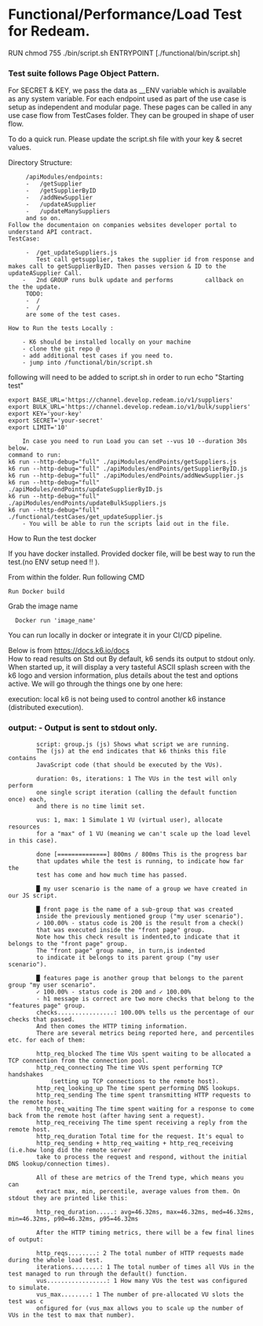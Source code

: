 # Functional/Performance/Load Test for Redeam.

RUN chmod 755 ./bin/script.sh
ENTRYPOINT [./functional/bin/script.sh]
### Test suite follows Page Object Pattern.
For SECRET & KEY, we pass the data as __ENV variable which is available as any system variable.
For each endpoint used as part of the use case is setup as independent and modular page.
These pages can be called in any use case flow from TestCases folder. They can be grouped in shape of user flow.

To do a quick run. Please update the script.sh file with your key & secret values. 

        
Directory Structure:

         /apiModules/endpoints: 
         -   /getSupplier
         -   /getSupplierByID
         -   /addNewSupplier
         -   /updateASupplier
         -   /updateManySuppliers
         and so on.
    Follow the documentaion on companies websites developer portal to understand API contract.
    TestCase:

         -  /get_updateSuppliers.js
            Test call getsupplier, takes the supplier id from response and makes call to getSupplierByID. Then passes version & ID to the updateASupplier Call.
        -   2nd GROUP runs bulk update and performs         callback on the the update.
         TODO:
         -  /
         -  /
         are some of the test cases.

    How to Run the tests Locally :

        - K6 should be installed locally on your machine
        - clone the git repo @ 
        - add additional test cases if you need to.
        - jump into /functional/bin/script.sh
 following will need to be added to script.sh in order to run
            echo "Starting test"


    export BASE_URL='https://channel.develop.redeam.io/v1/suppliers'
    export BULK_URL='https://channel.develop.redeam.io/v1/bulk/suppliers'
    export KEY='your-key'
    export SECRET='your-secret'
    export LIMIT='10'

        In case you need to run Load you can set --vus 10 --duration 30s  below.
    command to run: 
    k6 run --http-debug="full" ./apiModules/endPoints/getSuppliers.js
    k6 run --http-debug="full" ./apiModules/endPoints/getSupplierByID.js
    k6 run --http-debug="full" ./apiModules/endPoints/addNewSupplier.js
    k6 run --http-debug="full" ./apiModules/endPoints/updateSupplierByID.js
    k6 run --http-debug="full" ./apiModules/endPoints/updateBulkSuppliers.js
    k6 run --http-debug="full" ./functional/testCases/get_updateSupplier.js
        - You will be able to run the scripts laid out in the file.
How to Run the test docker 

If you have docker installed. Provided docker file, will be best way to run the test.(no ENV setup need !! ). 

From within the folder. Run following CMD
        
    Run Docker build
Grab the image name 
        
      Docker run 'image_name'

You can run locally in docker or integrate it in your CI/CD      pipeline.

Below is from  https://docs.k6.io/docs       
How to read results on Std out
By default, k6 sends its output to stdout only. When started up,
it will display a very tasteful ASCII splash screen with the k6 logo and version information, 
plus details about the test and options active. We will go through the things one by one here:

execution: local k6 is not being used to control another k6 instance (distributed execution).
            
### output: - Output is sent to stdout only.
            script: group.js (js) Shows what script we are running. 
            The (js) at the end indicates that k6 thinks this file contains 
            JavaScript code (that should be executed by the VUs).

            duration: 0s, iterations: 1 The VUs in the test will only perform 
            one single script iteration (calling the default function once) each, 
            and there is no time limit set.

            vus: 1, max: 1 Simulate 1 VU (virtual user), allocate resources 
            for a "max" of 1 VU (meaning we can't scale up the load level in this case).

            done [==============] 800ms / 800ms This is the progress bar 
            that updates while the test is running, to indicate how far the 
            test has come and how much time has passed.

            █ my user scenario is the name of a group we have created in our JS script.

            █ front page is the name of a sub-group that was created 
            inside the previously mentioned group ("my user scenario").
            ✓ 100.00% - status code is 200 is the result from a check() 
            that was executed inside the "front page" group. 
            Note how this check result is indented,to indicate that it belongs to the "front page" group. 
            The "front page" group name, in turn,is indented 
            to indicate it belongs to its parent group ("my user scenario").

            █ features page is another group that belongs to the parent group "my user scenario".
            ✓ 100.00% - status code is 200 and ✓ 100.00% 
            - h1 message is correct are two more checks that belong to the "features page" group.
            checks................: 100.00% tells us the percentage of our checks that passed.
            And then comes the HTTP timing information. 
            There are several metrics being reported here, and percentiles etc. for each of them:

            http_req_blocked The time VUs spent waiting to be allocated a TCP connection from the connection pool.
            http_req_connecting The time VUs spent performing TCP handshakes 
                (setting up TCP connections to the remote host).
            http_req_looking_up The time spent performing DNS lookups.
            http_req_sending The time spent transmitting HTTP requests to the remote host.
            http_req_waiting The time spent waiting for a response to come back from the remote host (after having sent a request).
            http_req_receiving The time spent receiving a reply from the remote host.
            http_req_duration Total time for the request. It's equal to 
            http_req_sending + http_req_waiting + http_req_receiving (i.e.how long did the remote server 
            take to process the request and respond, without the initial DNS lookup/connection times).

            All of these are metrics of the Trend type, which means you can 
            extract max, min, percentile, average values from them. On stdout they are printed like this:

            http_req_duration.....: avg=46.32ms, max=46.32ms, med=46.32ms, min=46.32ms, p90=46.32ms, p95=46.32ms

            After the HTTP timing metrics, there will be a few final lines of output:

            http_reqs........: 2 The total number of HTTP requests made during the whole load test.
            iterations........: 1 The total number of times all VUs in the test managed to run through the default() function.
            vus.................: 1 How many VUs the test was configured to simulate.
            vus_max........: 1 The number of pre-allocated VU slots the test was c
            onfigured for (vus_max allows you to scale up the number of VUs in the test to max that number).
